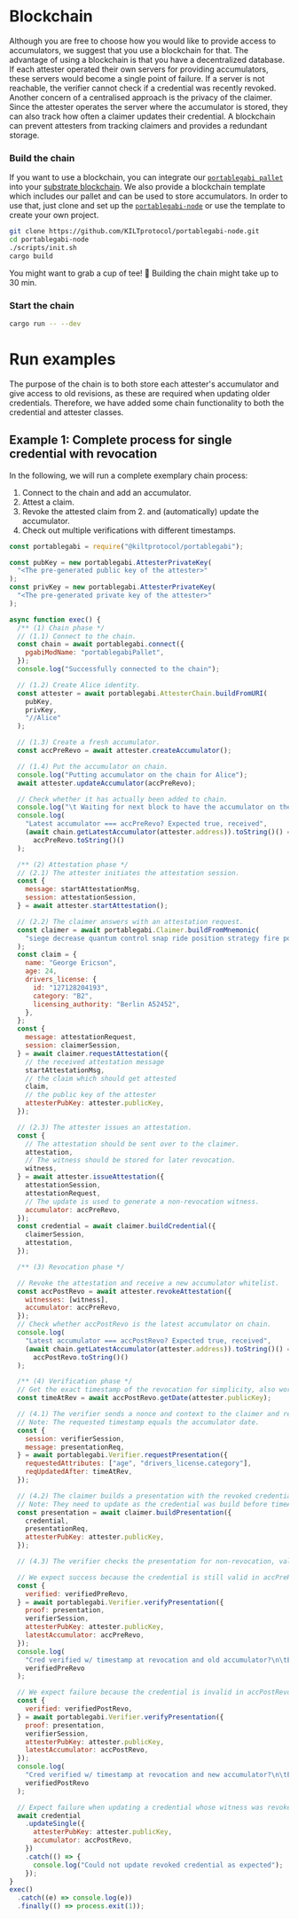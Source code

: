 # Blockchain

Although you are free to choose how you would like to provide access to accumulators, we suggest that you use a blockchain for that.
The advantage of using a blockchain is that you have a decentralized database.
If each attester operated their own servers for providing accumulators, these servers would become a single point of failure.
If a server is not reachable, the verifier cannot check if a credential was recently revoked.
Another concern of a centralised approach is the privacy of the claimer.
Since the attester operates the server where the accumulator is stored, they can also track how often a claimer updates their credential.
A blockchain can prevent attesters from tracking claimers and provides a redundant storage.

### Build the chain

If you want to use a blockchain, you can integrate our [`portablegabi pallet`](https://github.com/KILTprotocol/portablegabi-pallet) into your [substrate blockchain](https://www.parity.io/substrate/).
We also provide a blockchain template which includes our pallet and can be used to store accumulators.
In order to use that, just clone and set up the [`portablegabi-node`](https://github.com/KILTprotocol/portablegabi-node) or use the template to create your own project.

```bash
git clone https://github.com/KILTprotocol/portablegabi-node.git
cd portablegabi-node
./scripts/init.sh
cargo build
```

You might want to grab a cup of tee! 🍵
Building the chain might take up to 30 min.

### Start the chain

```bash
cargo run -- --dev
```

# Run examples

The purpose of the chain is to both store each attester's accumulator and give access to old revisions, as these are required when updating older credentials.
Therefore, we have added some chain functionality to both the credential and attester classes.

## Example 1: Complete process for single credential with revocation

In the following, we will run a complete exemplary chain process:

1. Connect to the chain and add an accumulator.
2. Attest a claim.
3. Revoke the attested claim from 2. and (automatically) update the accumulator.
4. Check out multiple verifications with different timestamps.

```js
const portablegabi = require("@kiltprotocol/portablegabi");

const pubKey = new portablegabi.AttesterPrivateKey(
  "<The pre-generated public key of the attester>"
);
const privKey = new portablegabi.AttesterPrivateKey(
  "<The pre-generated private key of the attester>"
);

async function exec() {
  /** (1) Chain phase */
  // (1.1) Connect to the chain.
  const chain = await portablegabi.connect({
    pgabiModName: "portablegabiPallet",
  });
  console.log("Successfully connected to the chain");

  // (1.2) Create Alice identity.
  const attester = await portablegabi.AttesterChain.buildFromURI(
    pubKey,
    privKey,
    "//Alice"
  );

  // (1.3) Create a fresh accumulator.
  const accPreRevo = await attester.createAccumulator();

  // (1.4) Put the accumulator on chain.
  console.log("Putting accumulator on the chain for Alice");
  await attester.updateAccumulator(accPreRevo);

  // Check whether it has actually been added to chain.
  console.log("\t Waiting for next block to have the accumulator on the chain");
  console.log(
    "Latest accumulator === accPreRevo? Expected true, received",
    (await chain.getLatestAccumulator(attester.address)).toString()() ===
      accPreRevo.toString()()
  );

  /** (2) Attestation phase */
  // (2.1) The attester initiates the attestation session.
  const {
    message: startAttestationMsg,
    session: attestationSession,
  } = await attester.startAttestation();

  // (2.2) The claimer answers with an attestation request.
  const claimer = await portablegabi.Claimer.buildFromMnemonic(
    "siege decrease quantum control snap ride position strategy fire point airport include"
  );
  const claim = {
    name: "George Ericson",
    age: 24,
    drivers_license: {
      id: "127128204193",
      category: "B2",
      licensing_authority: "Berlin A52452",
    },
  };
  const {
    message: attestationRequest,
    session: claimerSession,
  } = await claimer.requestAttestation({
    // the received attestation message
    startAttestationMsg,
    // the claim which should get attested
    claim,
    // the public key of the attester
    attesterPubKey: attester.publicKey,
  });

  // (2.3) The attester issues an attestation.
  const {
    // The attestation should be sent over to the claimer.
    attestation,
    // The witness should be stored for later revocation.
    witness,
  } = await attester.issueAttestation({
    attestationSession,
    attestationRequest,
    // The update is used to generate a non-revocation witness.
    accumulator: accPreRevo,
  });
  const credential = await claimer.buildCredential({
    claimerSession,
    attestation,
  });

  /** (3) Revocation phase */

  // Revoke the attestation and receive a new accumulator whitelist.
  const accPostRevo = await attester.revokeAttestation({
    witnesses: [witness],
    accumulator: accPreRevo,
  });
  // Check whether accPostRevo is the latest accumulator on chain.
  console.log(
    "Latest accumulator === accPostRevo? Expected true, received",
    (await chain.getLatestAccumulator(attester.address)).toString()() ===
      accPostRevo.toString()()
  );

  /** (4) Verification phase */
  // Get the exact timestamp of the revocation for simplicity, also works for dates after accumulator date.
  const timeAtRev = await accPostRevo.getDate(attester.publicKey);

  // (4.1) The verifier sends a nonce and context to the claimer and requests disclosed attributes.
  // Note: The requested timestamp equals the accumulator date.
  const {
    session: verifierSession,
    message: presentationReq,
  } = await portablegabi.Verifier.requestPresentation({
    requestedAttributes: ["age", "drivers_license.category"],
    reqUpdatedAfter: timeAtRev,
  });

  // (4.2) The claimer builds a presentation with the revoked credential.
  // Note: They need to update as the credential was build before timeAtRev.
  const presentation = await claimer.buildPresentation({
    credential,
    presentationReq,
    attesterPubKey: attester.publicKey,
  });

  // (4.3) The verifier checks the presentation for non-revocation, valid data and matching attester's public key.

  // We expect success because the credential is still valid in accPreRevo.
  const {
    verified: verifiedPreRevo,
  } = await portablegabi.Verifier.verifyPresentation({
    proof: presentation,
    verifierSession,
    attesterPubKey: attester.publicKey,
    latestAccumulator: accPreRevo,
  });
  console.log(
    "Cred verified w/ timestamp at revocation and old accumulator?\n\tExpected true, received",
    verifiedPreRevo
  );

  // We expect failure because the credential is invalid in accPostRevo.
  const {
    verified: verifiedPostRevo,
  } = await portablegabi.Verifier.verifyPresentation({
    proof: presentation,
    verifierSession,
    attesterPubKey: attester.publicKey,
    latestAccumulator: accPostRevo,
  });
  console.log(
    "Cred verified w/ timestamp at revocation and new accumulator?\n\tExpected false, received",
    verifiedPostRevo
  );

  // Expect failure when updating a credential whose witness was revoked in any of the used accumulators.
  await credential
    .updateSingle({
      attesterPubKey: attester.publicKey,
      accumulator: accPostRevo,
    })
    .catch(() => {
      console.log("Could not update revoked credential as expected");
    });
}
exec()
  .catch((e) => console.log(e))
  .finally(() => process.exit(1));
```
